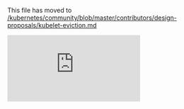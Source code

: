 This file has moved to [/kubernetes/community/blob/master/contributors/design-proposals/kubelet-eviction.md](https://github.com/kubernetes/community/blob/master/contributors/design-proposals/kubelet-eviction.md)


<!-- BEGIN MUNGE: GENERATED_ANALYTICS -->
[![Analytics](https://kubernetes-site.appspot.com/UA-36037335-10/GitHub/docs/proposals/kubelet-eviction.md?pixel)]()
<!-- END MUNGE: GENERATED_ANALYTICS -->
